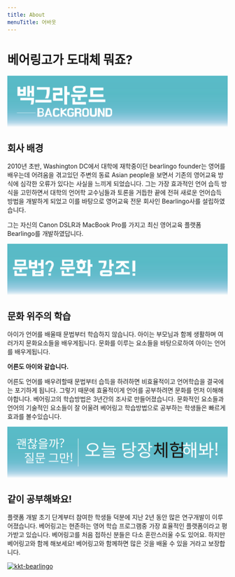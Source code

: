 ```yaml
---
title: About
menuTitle: 어바웃
---
```


# 베어링고가 도대체 뭐죠?

![Backkground](./background.svg)
## 회사 배경

2010년 초반, Washington DC에서 대학에 재학중이던 bearlingo founder는 영어를 배우는데 어려움을 겪고있던 주변의 동료 Asian people을 보면서 기존의 영어교육 방식에 심각한 오류가 있다는 사실을 느끼게 되었습니다. 그는 가장 효과적인 언어 습득 방식을 고민하면서 대학의 언어학 교수님들과 토론을 거듭한 끝에 전혀 새로운 언어습득 방법을 개발하게 되었고 이를 바탕으로 영어교육 전문 회사인 Bearlingo사를 설립하였습니다.

그는 자신의 Canon DSLR과 MacBook Pro를 가지고 최신 영어교육 플랫폼 Bearlingo를 개발하였답니다.

![Culture](./culture.svg)
## 문화 위주의 학습

아이가 언어를 배울때 문법부터 학습하지 않습니다. 아이는 부모님과 함께 생활하며 여러가지 문화요소들을 배우게됩니다. 문화를 이루는 요소들을 바탕으로하여 아이는 언어를 배우게됩니다.

<b>어른도 아이와 같습니다.</b>

어른도 언어를 배우려할때 문법부터 습득을 하려하면 비효율적이고 언어학습을 결국에는 포기하게 됩니다. 그렇기 때문에 효율적이게 언어를 공부하려면 문화를 먼저 이해해야합니다. 베어링고의 학습방법은 3년간의 조사로 만들어졌습니다. 문화적인 요소들과 언어의 기술적인 요소들이 잘 어울려 베어링고 학습방법으로 공부하는 학생들은 빠르게 효과를 볼수있습니다.

![Trial](./trial.svg)
## 같이 공부해봐요!

플랫폼 개발 초기 단계부터 참여한 학생들 덕분에 지난 2년 동안 많은 연구개발이 이루어졌습니다. 베어링고는 현존하는 영어 학습 프로그램중 가장 효율적인 플랫폼이라고 평가받고 있습니다. 베어링고를 처음 접하신 분들은 다소 혼란스러울 수도 있어요. 하지만 베어링고와 함께 해보세요! 베어링고와 함께하면 많은 것을 배울 수 있을 거라고 보장합니다.

<a href="http://pf.kakao.com/_WTkwC"><img border="0" alt="kkt-bearlingo" src="https://i.imgur.com/8adaRsP.png"></a>
